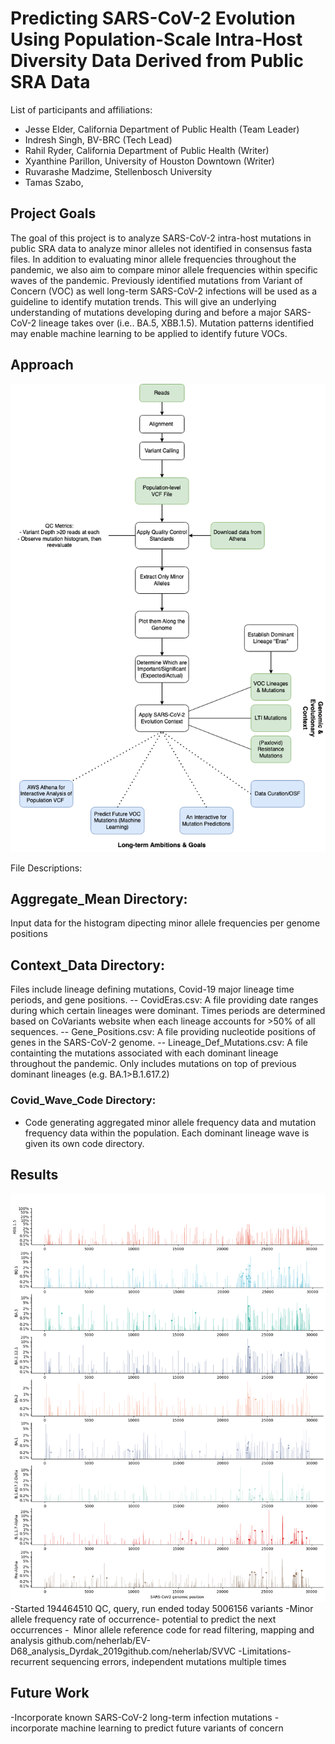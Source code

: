 # Predicting SARS-CoV-2 Evolution Using Population-Scale Intra-Host Diversity Data Derived from Public SRA Data

List of participants and affiliations:
- Jesse Elder, California Department of Public Health (Team Leader)
- Indresh Singh, BV-BRC (Tech Lead)
- Rahil Ryder, California Department of Public Health (Writer)
- Xyanthine Parillon, University of Houston Downtown (Writer)
- Ruvarashe Madzime, Stellenbosch University
- Tamas Szabo, 
## Project Goals
The goal of this project is to analyze SARS-CoV-2 intra-host mutations in public SRA data to analyze minor alleles not identified in consensus fasta files. In addition to evaluating minor allele frequencies throughout the pandemic, we also aim to compare minor allele frequencies within specific waves of the pandemic. Previously identified mutations from Variant of Concern (VOC) as well long-term SARS-CoV-2 infections will be used as a guideline to identify mutation trends. This will give an underlying understanding of mutations developing during and before a major SARS-CoV-2 lineage takes over (i.e.. BA.5, XBB.1.5). Mutation patterns identified may enable machine learning to be applied to identify future VOCs. 

## Approach
  ![Workflow](VCFCodeathon.png)

File Descriptions:
## Aggregate_Mean Directory:
Input data for the histogram dipecting minor allele frequencies per genome positions

## Context_Data Directory: 
Files include lineage defining mutations, Covid-19 major lineage time periods, and gene positions.
-- CovidEras.csv: A file providing date ranges during which certain lineages were dominant. Times periods are determined based on CoVariants website when each lineage accounts for >50% of all sequences.
-- Gene_Positions.csv: A file providing nucleotide positions of genes in the SARS-CoV-2 genome.
-- Lineage_Def_Mutations.csv: A file containting the mutations associated with each dominant lineage throughout the pandemic. Only includes mutations on top of previous dominant lineages (e.g. BA.1>B.1.617.2)

### Covid_Wave_Code Directory:
- Code generating aggregated minor allele frequency data and mutation frequency data within the population. Each dominant lineage wave is given its own code directory.


## Results
 ![Workflow](Hist_maf_SARS-CoV-2_Lineage.png)
-Started 194464510   QC, query, run   ended today 5006156 variants
-Minor allele frequency rate of occurrence- potential to predict the next occurrences
- Minor allele reference code for read filtering, mapping and analysis github.com/neherlab/EV-D68_analysis_Dyrdak_2019github.com/neherlab/SVVC
-Limitations-recurrent sequencing errors, independent mutations multiple times

## Future Work
-Incorporate known SARS-CoV-2 long-term infection mutations
-incorporate machine learning to predict future variants of concern
